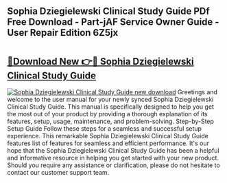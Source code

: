 ## Sophia Dziegielewski Clinical Study Guide PDf Free Download - Part-jAF Service Owner Guide - User Repair Edition 6Z5jx

# <h2><a href="http://bc64575.oget.top/?id=Sophia+Dziegielewski+Clinical+Study+Guide">🔗Download New 👉🔴 Sophia Dziegielewski Clinical Study Guide</a></h2>

[![Sophia Dziegielewski Clinical Study Guide new download](https://i.imgur.com/5g1atiW.png)](http://bc64575.oget.top/?id=Sophia+Dziegielewski+Clinical+Study+Guide)
Greetings and welcome to the user manual for your newly synced Sophia Dziegielewski Clinical Study Guide. This manual is specifically designed to help you get the most out of your product by providing a thorough explanation of its features, setup, usage, maintenance, and problem-solving. Step-by-Step Setup Guide Follow these steps for a seamless and successful setup experience. This remarkable Sophia Dziegielewski Clinical Study Guide features list of features for seamless and efficient performance. It's our hope that the Sophia Dziegielewski Clinical Study Guide has been a helpful and informative resource in helping you get started with your new product. Should you require any assistance or clarification, please do not hesitate to contact our customer support team.
